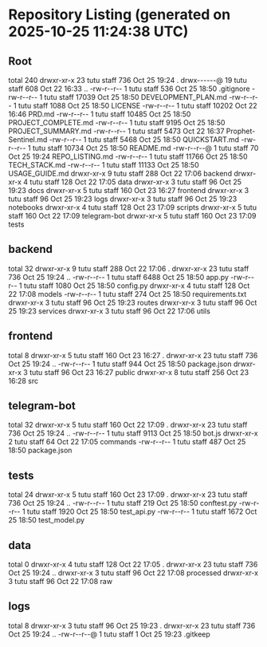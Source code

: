 # Repository Listing (generated on 2025-10-25 11:24:38 UTC)

## Root

total 240
drwxr-xr-x  23 tutu  staff    736 Oct 25 19:24 .
drwx------@ 19 tutu  staff    608 Oct 22 16:33 ..
-rw-r--r--   1 tutu  staff    536 Oct 25 18:50 .gitignore
-rw-r--r--   1 tutu  staff  17039 Oct 25 18:50 DEVELOPMENT_PLAN.md
-rw-r--r--   1 tutu  staff   1088 Oct 25 18:50 LICENSE
-rw-r--r--   1 tutu  staff  10202 Oct 22 16:46 PRD.md
-rw-r--r--   1 tutu  staff  10485 Oct 25 18:50 PROJECT_COMPLETE.md
-rw-r--r--   1 tutu  staff   9195 Oct 25 18:50 PROJECT_SUMMARY.md
-rw-r--r--   1 tutu  staff   5473 Oct 22 16:37 Prophet-Sentinel.md
-rw-r--r--   1 tutu  staff   5468 Oct 25 18:50 QUICKSTART.md
-rw-r--r--   1 tutu  staff  10734 Oct 25 18:50 README.md
-rw-r--r--@  1 tutu  staff     70 Oct 25 19:24 REPO_LISTING.md
-rw-r--r--   1 tutu  staff  11766 Oct 25 18:50 TECH_STACK.md
-rw-r--r--   1 tutu  staff  11133 Oct 25 18:50 USAGE_GUIDE.md
drwxr-xr-x   9 tutu  staff    288 Oct 22 17:06 backend
drwxr-xr-x   4 tutu  staff    128 Oct 22 17:05 data
drwxr-xr-x   3 tutu  staff     96 Oct 25 19:23 docs
drwxr-xr-x   5 tutu  staff    160 Oct 23 16:27 frontend
drwxr-xr-x   3 tutu  staff     96 Oct 25 19:23 logs
drwxr-xr-x   3 tutu  staff     96 Oct 25 19:23 notebooks
drwxr-xr-x   4 tutu  staff    128 Oct 23 17:09 scripts
drwxr-xr-x   5 tutu  staff    160 Oct 22 17:09 telegram-bot
drwxr-xr-x   5 tutu  staff    160 Oct 23 17:09 tests

## backend

total 32
drwxr-xr-x   9 tutu  staff   288 Oct 22 17:06 .
drwxr-xr-x  23 tutu  staff   736 Oct 25 19:24 ..
-rw-r--r--   1 tutu  staff  6488 Oct 25 18:50 app.py
-rw-r--r--   1 tutu  staff  1080 Oct 25 18:50 config.py
drwxr-xr-x   4 tutu  staff   128 Oct 22 17:08 models
-rw-r--r--   1 tutu  staff   274 Oct 25 18:50 requirements.txt
drwxr-xr-x   3 tutu  staff    96 Oct 25 19:23 routes
drwxr-xr-x   3 tutu  staff    96 Oct 25 19:23 services
drwxr-xr-x   3 tutu  staff    96 Oct 22 17:06 utils

## frontend

total 8
drwxr-xr-x   5 tutu  staff  160 Oct 23 16:27 .
drwxr-xr-x  23 tutu  staff  736 Oct 25 19:24 ..
-rw-r--r--   1 tutu  staff  944 Oct 25 18:50 package.json
drwxr-xr-x   3 tutu  staff   96 Oct 23 16:27 public
drwxr-xr-x   8 tutu  staff  256 Oct 23 16:28 src

## telegram-bot

total 32
drwxr-xr-x   5 tutu  staff   160 Oct 22 17:09 .
drwxr-xr-x  23 tutu  staff   736 Oct 25 19:24 ..
-rw-r--r--   1 tutu  staff  9113 Oct 25 18:50 bot.js
drwxr-xr-x   2 tutu  staff    64 Oct 22 17:05 commands
-rw-r--r--   1 tutu  staff   487 Oct 25 18:50 package.json

## tests

total 24
drwxr-xr-x   5 tutu  staff   160 Oct 23 17:09 .
drwxr-xr-x  23 tutu  staff   736 Oct 25 19:24 ..
-rw-r--r--   1 tutu  staff   219 Oct 25 18:50 conftest.py
-rw-r--r--   1 tutu  staff  1920 Oct 25 18:50 test_api.py
-rw-r--r--   1 tutu  staff  1672 Oct 25 18:50 test_model.py

## data

total 0
drwxr-xr-x   4 tutu  staff  128 Oct 22 17:05 .
drwxr-xr-x  23 tutu  staff  736 Oct 25 19:24 ..
drwxr-xr-x   3 tutu  staff   96 Oct 22 17:08 processed
drwxr-xr-x   3 tutu  staff   96 Oct 22 17:08 raw

## logs

total 8
drwxr-xr-x   3 tutu  staff   96 Oct 25 19:23 .
drwxr-xr-x  23 tutu  staff  736 Oct 25 19:24 ..
-rw-r--r--@  1 tutu  staff    1 Oct 25 19:23 .gitkeep
